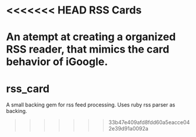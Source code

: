 <<<<<<< HEAD
RSS Cards
=========

An atempt at creating a organized RSS reader, that mimics the card behavior of iGoogle.
=======
rss_card
========

A small backing gem for rss feed processing. Uses ruby rss parser as backing.
>>>>>>> 33b47e409afd8fdd60a5eacce042e39d91a0092a
